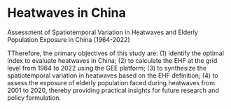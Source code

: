 # Heatwaves in China
Assessment of Spatiotemporal Variation in Heatwaves and Elderly Population Exposure in China (1964-2022)

TTherefore, the primary objectives of this study are: 
(1) identify the optimal index to evaluate heatwaves in China; 
(2) to calculate the EHF at the grid level from 1964 to 2022 using the GEE platform; 
(3) to synthesize the spatiotemporal variation in heatwaves based on the EHF definition;
(4) to assess the exposure of elderly population faced during heatwaves from 2001 to 2020,
thereby providing practical insights for future research and policy formulation.
